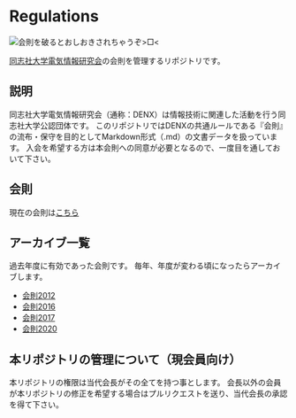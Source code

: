 # Regulations
![会則を破るとおしおきされちゃうぞ>□<](https://lh3.googleusercontent.com/-m4dqqQNYhiU/VaJOnQkFy6I/AAAAAAAAAMo/x1mUtTEVCmw/w480-h270/bFPdyT8.gif)

[同志社大学電気情報研究会](https://denx.jp/)の会則を管理するリポジトリです。

## 説明

同志社大学電気情報研究会（通称：DENX）は情報技術に関連した活動を行う同志社大学公認団体です。
このリポジトリではDENXの共通ルールである『会則』の流布・保守を目的としてMarkdown形式（.md）の文書データを扱っています。
入会を希望する方は本会則への同意が必要となるので、一度目を通しておいて下さい。

## 会則

現在の会則は[こちら](https://github.com/denx-jp/regulations/blob/master/regulations.md)

## アーカイブ一覧

過去年度に有効であった会則です。
毎年、年度が変わる頃になったらアーカイブします。

- [会則2012](https://github.com/denx-jp/regulations/blob/master/archive2012.md)
- [会則2016](https://github.com/denx-jp/regulations/blob/master/archive2016.md)
- [会則2017](https://github.com/denx-jp/regulations/blob/master/archive2017.md)
- [会則2020](https://github.com/denx-jp/regulations/blob/master/archive2020.md)

## 本リポジトリの管理について（現会員向け）

本リポジトリの権限は当代会長がその全てを持つ事とします。
会長以外の会員が本リポジトリの修正を希望する場合はプルリクエストを送り、当代会長の承認を得て下さい。
